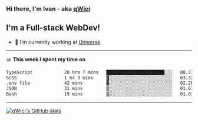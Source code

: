 ### Hi there, I'm Ivan - aka [qWici][website]

## I'm a Full-stack WebDev!
- 🔭 I’m currently working at [Universe][universe]

---

📊 **This week I spent my time on**
<!--START_SECTION:waka-->

```txt
TypeScript            28 hrs 7 mins   ██████████████████████░░░   88.37 %
SCSS                  1 hr 3 mins     ▓░░░░░░░░░░░░░░░░░░░░░░░░   03.32 %
.env file             42 mins         ▓░░░░░░░░░░░░░░░░░░░░░░░░   02.20 %
JSON                  31 mins         ▒░░░░░░░░░░░░░░░░░░░░░░░░   01.67 %
Bash                  19 mins         ▒░░░░░░░░░░░░░░░░░░░░░░░░   01.03 %
```

<!--END_SECTION:waka-->

---

[![qWici's GitHub stats](https://github-readme-stats.vercel.app/api?username=qWici)](https://github.com/qWici/github-readme-stats)

[website]: https://devkucher.com
[twitter]: https://twitter.com/KucherDev
[linkedin]: https://www.linkedin.com/in/ivankucher
[universe]: https://universeapps.limited
